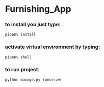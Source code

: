 # Furnishing_App



### to install you just type:

`pipenv install`


### activate virtual environment by typing:

`pipenv shell`


### to run project:

`python manage.py runserver`
